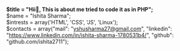 <b>$title = "Hii👋, This is about me tried to code it as in PHP";</b><br>
$name = "Ishita Sharma";<br>
$intrests = array('HTML', 'CSS', 'JS', 'Linux');<br>
$contacts = array("mail": "yshusharma27@gmail.com", "linkedin": "https://www.linkedin.com/in/ishita-sharma-1780531b4/", "github": "github.com/ishita2711");

